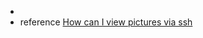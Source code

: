 *   
*   reference
    [How can I view pictures via ssh](https://superuser.com/questions/557622/how-can-i-view-pictures-via-ssh)